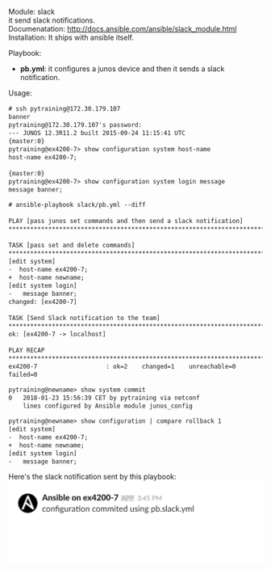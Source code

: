 Module: slack  
it send slack notifications.  
Documenatation: http://docs.ansible.com/ansible/slack_module.html  
Installation: It ships with ansible itself.   

Playbook: 
- **pb.yml**: it configures a junos device and then it sends a slack notification.

Usage: 
```
# ssh pytraining@172.30.179.107
banner
pytraining@172.30.179.107's password: 
--- JUNOS 12.3R11.2 built 2015-09-24 11:15:41 UTC
{master:0}
pytraining@ex4200-7> show configuration system host-name 
host-name ex4200-7;

{master:0}
pytraining@ex4200-7> show configuration system login message 
message banner;

```
```
# ansible-playbook slack/pb.yml --diff

PLAY [pass junos set commands and then send a slack notification] *****************************************************************************************************************

TASK [pass set and delete commands] ***********************************************************************************************************************************************
[edit system]
-  host-name ex4200-7;
+  host-name newname;
[edit system login]
-   message banner;
changed: [ex4200-7]

TASK [Send Slack notification to the team] ****************************************************************************************************************************************
ok: [ex4200-7 -> localhost]

PLAY RECAP ************************************************************************************************************************************************************************
ex4200-7                   : ok=2    changed=1    unreachable=0    failed=0   

```
```
pytraining@newname> show system commit 
0   2018-01-23 15:56:39 CET by pytraining via netconf
    lines configured by Ansible module junos_config

```
```
pytraining@newname> show configuration | compare rollback 1 
[edit system]
-  host-name ex4200-7;
+  host-name newname;
[edit system login]
-   message banner;

```
Here's the slack notification sent by this playbook: ![slack_notification_from_ansible.png](slack_notification.png)  
